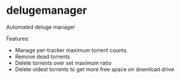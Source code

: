 delugemanager
=============

Automated deluge manager

Features:

- Manage per-tracker maximum torrent counts
- Remove dead torrents
- Delete torrents over set maximum ratio
- Delete oldest torrents to get more free space on download drive
